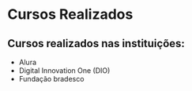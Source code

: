 # **Cursos Realizados**
## Cursos realizados nas instituições:
* Alura
* Digital Innovation One (DIO)
* Fundação bradesco